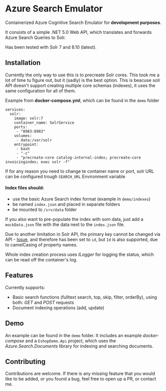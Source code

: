 
# Azure Search Emulator

Containerized Azure Cognitive Search Emulator for **development purposes**.

It consists of a simple .NET 5.0 Web API, which translates and forwards Azure Search Queries to Solr.

Has been tested with Solr 7 and 8.10 (latest).


## Installation

Currently the only way to use this is to precreate Solr cores. This took me a lot of time tu figure out, but it (sadly) is the best option. 
This is beacuse solr API doesn't support creating multiple core schemas (indexes), it uses the same configuration for all of them. 

Example from **docker-compose.yml**, which can be found in the `demo` folder
```
services:
  solr:
    image: solr:7
    container_name: SolrService
    ports:
     - "8983:8983"
    volumes:
     - data:/var/solr
    entrypoint:
     - bash
     - "-c"
     - "precreate-core catalog-internal-index; precreate-core invoicingindex; exec solr -f"
```

If for any reason you need to change te container name or port, solr URL can be configured trough `SEARCH_URL` Environment variable

#### Index files should: 
+ use the basic Azure Search index format (example in `demo/indexes`)
+ be named `index.json` and placed in separate folders
+ be mounted to `/srv/data` folder

If you also want to pre-populate the index with som data, just add a `mockData.json` file with the data
next to the `index.json` file.

Due to another limitation in Solr API, the primary key cannot be changed via API - [Issue](https://issues.apache.org/jira/browse/SOLR-7242),
and therefore has been set to `id`, but `Id` is also supported, due to camelCasing of property names. 

Whole index creation process uses *ILogger* for logging the status, which can be read off the container's log.
## Features

Currently supports:

+ Basic search functions (fulltext search, top, skip, filter, orderBy), using both: *GET* and *POST* requests 
+ Document indexing operations (add, update)

## Demo

An example can be found in the `demo` folder. It includes an example *docker-compose* and a `EshopDemo.Api` project, which 
uses the *Azure.Search.Documents* library for indexing and searching documents.

  
## Contributing

Contributions are welcome.
If there is any missing feature that you would like to be added, or you found a bug, feel free to open up a PR, or contact me.

